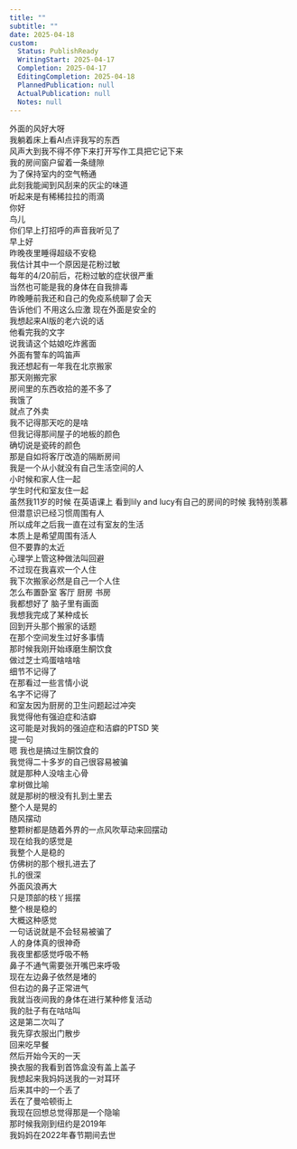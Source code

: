 ```yaml
---    
title: ""    
subtitle: ""    
date: 2025-04-18    
custom:    
  Status: PublishReady    
  WritingStart: 2025-04-17    
  Completion: 2025-04-17    
  EditingCompletion: 2025-04-18    
  PlannedPublication: null    
  ActualPublication: null    
  Notes: null    
---        
```

外面的风好大呀      
我躺着床上看AI点评我写的东西      
风声大到我不得不停下来打开写作工具把它记下来        
我的房间窗户留着一条缝隙      
为了保持室内的空气畅通      
此刻我能闻到风刮来的灰尘的味道        
听起来是有稀稀拉拉的雨滴        
你好      
鸟儿      
你们早上打招呼的声音我听见了      
早上好        
昨晚夜里睡得超级不安稳      
我估计其中一个原因是花粉过敏      
每年的4/20前后，花粉过敏的症状很严重      
当然也可能是我的身体在自我排毒        
昨晚睡前我还和自己的免疫系统聊了会天      
告诉他们 不用这么应激 现在外面是安全的        
我想起来AI版的老六说的话      
他看完我的文字      
说我请这个姑娘吃炸酱面        
外面有警车的鸣笛声        
我还想起有一年我在北京搬家      
那天刚搬完家      
房间里的东西收拾的差不多了      
我饿了      
就点了外卖      
我不记得那天吃的是啥      
但我记得那间屋子的地板的颜色      
确切说是瓷砖的颜色      
那是自如将客厅改造的隔断房间        
我是一个从小就没有自己生活空间的人      
小时候和家人住一起      
学生时代和室友住一起      
虽然我11岁的时候 在英语课上 看到lily and lucy有自己的房间的时候 我特别羡慕      
但潜意识已经习惯周围有人      
所以成年之后我一直在过有室友的生活      
本质上是希望周围有活人      
但不要靠的太近      
心理学上管这种做法叫回避        
不过现在我喜欢一个人住      
我下次搬家必然是自己一个人住      
怎么布置卧室 客厅 厨房 书房      
我都想好了 脑子里有画面      
我想我完成了某种成长        
回到开头那个搬家的话题      
在那个空间发生过好多事情      
那时候我刚开始琢磨生酮饮食      
做过芝士鸡蛋啥啥啥      
细节不记得了      
在那看过一些言情小说      
名字不记得了      
和室友因为厨房的卫生问题起过冲突      
我觉得他有强迫症和洁癖      
这可能是对我妈的强迫症和洁癖的PTSD 笑        
提一句      
嗯 我也是搞过生酮饮食的      
我觉得二十多岁的自己很容易被骗      
就是那种人没啥主心骨      
拿树做比喻      
就是那树的根没有扎到土里去      
整个人是晃的      
随风摆动      
整颗树都是随着外界的一点风吹草动来回摆动        
现在给我的感觉是      
我整个人是稳的      
仿佛树的那个根扎进去了      
扎的很深      
外面风浪再大      
只是顶部的枝丫摇摆      
整个根是稳的      
大概这种感觉      
一句话说就是不会轻易被骗了        
人的身体真的很神奇      
我夜里都感觉呼吸不畅      
鼻子不通气需要张开嘴巴来呼吸      
现在左边鼻子依然是堵的      
但右边的鼻子正常进气      
我就当夜间我的身体在进行某种修复活动        
我的肚子有在咕咕叫      
这是第二次叫了        
我先穿衣服出门散步      
回来吃早餐      
然后开始今天的一天        
换衣服的我看到首饰盒没有盖上盖子      
我想起来我妈妈送我的一对耳环      
后来其中的一个丢了      
丢在了曼哈顿街上      
我现在回想总觉得那是一个隐喻      
那时候我刚到纽约是2019年      
我妈妈在2022年春节期间去世        
    
